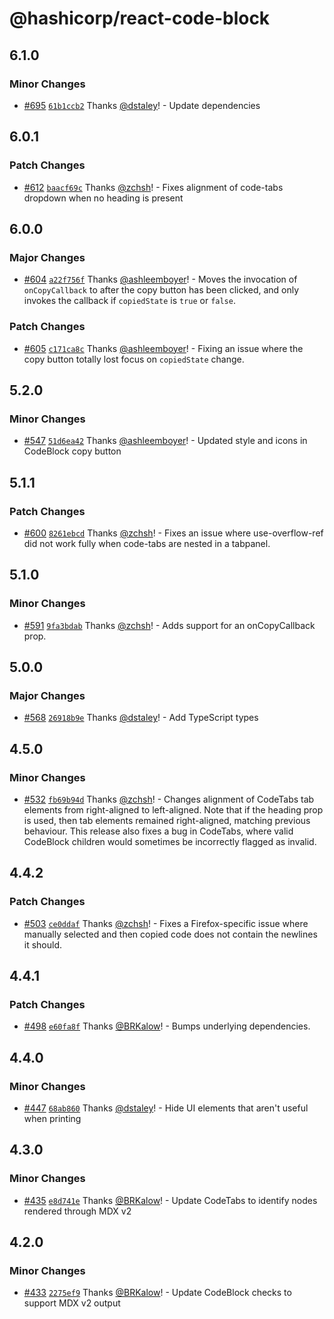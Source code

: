 # @hashicorp/react-code-block

## 6.1.0

### Minor Changes

- [#695](https://github.com/hashicorp/react-components/pull/695) [`61b1ccb2`](https://github.com/hashicorp/react-components/commit/61b1ccb204144907e9e7785312414dae753a3a73) Thanks [@dstaley](https://github.com/dstaley)! - Update dependencies

## 6.0.1

### Patch Changes

- [#612](https://github.com/hashicorp/react-components/pull/612) [`baacf69c`](https://github.com/hashicorp/react-components/commit/baacf69c24a9a52669d39ab9aa8d96087b854e11) Thanks [@zchsh](https://github.com/zchsh)! - Fixes alignment of code-tabs dropdown when no heading is present

## 6.0.0

### Major Changes

- [#604](https://github.com/hashicorp/react-components/pull/604) [`a22f756f`](https://github.com/hashicorp/react-components/commit/a22f756fb4d202e173b530475857f7b285b390f8) Thanks [@ashleemboyer](https://github.com/ashleemboyer)! - Moves the invocation of `onCopyCallback` to after the copy button has been clicked, and only invokes the callback if `copiedState` is `true` or `false`.

### Patch Changes

- [#605](https://github.com/hashicorp/react-components/pull/605) [`c171ca8c`](https://github.com/hashicorp/react-components/commit/c171ca8cfc15076332b5ccce2cde5dccff02ac62) Thanks [@ashleemboyer](https://github.com/ashleemboyer)! - Fixing an issue where the copy button totally lost focus on `copiedState` change.

## 5.2.0

### Minor Changes

- [#547](https://github.com/hashicorp/react-components/pull/547) [`51d6ea42`](https://github.com/hashicorp/react-components/commit/51d6ea42633194083fbcc192f7580f2d38c6a109) Thanks [@ashleemboyer](https://github.com/ashleemboyer)! - Updated style and icons in CodeBlock copy button

## 5.1.1

### Patch Changes

- [#600](https://github.com/hashicorp/react-components/pull/600) [`8261ebcd`](https://github.com/hashicorp/react-components/commit/8261ebcd4059d3899cd4c67263c58ef6f785ed0a) Thanks [@zchsh](https://github.com/zchsh)! - Fixes an issue where use-overflow-ref did not work fully when code-tabs are nested in a tabpanel.

## 5.1.0

### Minor Changes

- [#591](https://github.com/hashicorp/react-components/pull/591) [`9fa3bdab`](https://github.com/hashicorp/react-components/commit/9fa3bdab34d4f719cf73307f3adb0ff414e35f65) Thanks [@zchsh](https://github.com/zchsh)! - Adds support for an onCopyCallback prop.

## 5.0.0

### Major Changes

- [#568](https://github.com/hashicorp/react-components/pull/568) [`26918b9e`](https://github.com/hashicorp/react-components/commit/26918b9e32b3d4882bb18786f09eaa63c178bbc6) Thanks [@dstaley](https://github.com/dstaley)! - Add TypeScript types

## 4.5.0

### Minor Changes

- [#532](https://github.com/hashicorp/react-components/pull/532) [`fb69b94d`](https://github.com/hashicorp/react-components/commit/fb69b94d205f4f264a66648888495a5401a17e0f) Thanks [@zchsh](https://github.com/zchsh)! - Changes alignment of CodeTabs tab elements from right-aligned to left-aligned. Note that if the heading prop is used, then tab elements remained right-aligned, matching previous behaviour. This release also fixes a bug in CodeTabs, where valid CodeBlock children would sometimes be incorrectly flagged as invalid.

## 4.4.2

### Patch Changes

- [#503](https://github.com/hashicorp/react-components/pull/503) [`ce0ddaf`](https://github.com/hashicorp/react-components/commit/ce0ddafd0555d133a48531aefd1e614432d2d593) Thanks [@zchsh](https://github.com/zchsh)! - Fixes a Firefox-specific issue where manually selected and then copied code does not contain the newlines it should.

## 4.4.1

### Patch Changes

- [#498](https://github.com/hashicorp/react-components/pull/498) [`e60fa8f`](https://github.com/hashicorp/react-components/commit/e60fa8f437a98f97f6c0ed396f194192cf5e376e) Thanks [@BRKalow](https://github.com/BRKalow)! - Bumps underlying dependencies.

## 4.4.0

### Minor Changes

- [#447](https://github.com/hashicorp/react-components/pull/447) [`68ab860`](https://github.com/hashicorp/react-components/commit/68ab860ae59f6df3b81a57eee953f6c33af3a75b) Thanks [@dstaley](https://github.com/dstaley)! - Hide UI elements that aren't useful when printing

## 4.3.0

### Minor Changes

- [#435](https://github.com/hashicorp/react-components/pull/435) [`e8d741e`](https://github.com/hashicorp/react-components/commit/e8d741eb4d599af4d77a086cc4041754db35790e) Thanks [@BRKalow](https://github.com/BRKalow)! - Update CodeTabs to identify nodes rendered through MDX v2

## 4.2.0

### Minor Changes

- [#433](https://github.com/hashicorp/react-components/pull/433) [`2275ef9`](https://github.com/hashicorp/react-components/commit/2275ef92f7cf2b00d413c465bafde636ea7fb9fa) Thanks [@BRKalow](https://github.com/BRKalow)! - Update CodeBlock checks to support MDX v2 output
